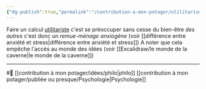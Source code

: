 ```yaml
---
{"dg-publish":true,"permalink":"/contribution-a-mon-potager/utilitarisme-est-toujours-synonyme-d-anxiete/"}
---
```


Faire un calcul [utilitariste](utilitarisme) c'est se préoccuper sans cesse du bien-être *des autres* c'est donc un *remue-ménage anxiogène* (voir [[différence entre anxiété et stress\|différence entre anxiété et stress]]) 
A noter que cela empêche l'accès au monde des idées (voir [[Excalidraw/le monde de la caverne\|le monde de la caverne]])

---
#🌱 [[contribution à mon potager/idées/philo\|philo]] [[contribution à mon potager/publiée ou presque/Psychologie\|Psychologie]]